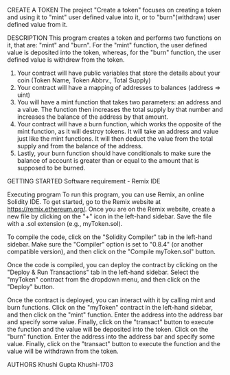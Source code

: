 CREATE A TOKEN
The project "Create a token" focuses on creating a token and using it to "mint" user defined value into it, or to "burn"(withdraw) user defined value from it. 

DESCRIPTION
This program creates a token and performs two functions on it, that are: "mint" and "burn". For the "mint" function, the user defined value is deposited into the token, whereas, for the "burn" function, the user defined value is withdrew from the token.

1. Your contract will have public variables that store the details about your coin (Token Name, Token Abbrv., Total Supply)
2. Your contract will have a mapping of addresses to balances (address => uint)
3. You will have a mint function that takes two parameters: an address and a value. The function then increases the total supply by that number and increases the balance of the address by that amount.
4. Your contract will have a burn function, which works the opposite of the mint function, as it will destroy tokens. It will take an address and value just like the mint functions. It will then deduct the value from the total supply and from the balance of the address.
5. Lastly, your burn function should have conditionals to make sure the balance of account is greater than or equal to the amount that is supposed to be burned.

GETTING STARTED
Software requirement - Remix IDE

Executing program
To run this program, you can use Remix, an online Solidity IDE. To get started, go to the Remix website at https://remix.ethereum.org/. Once you are on the Remix website, create a new file by clicking on the "+" icon in the left-hand sidebar. Save the file with a .sol extension (e.g., myToken.sol). 

To compile the code, click on the "Solidity Compiler" tab in the left-hand sidebar. Make sure the "Compiler" option is set to "0.8.4" (or another compatible version), and then click on the "Compile myToken.sol" button.

Once the code is compiled, you can deploy the contract by clicking on the "Deploy & Run Transactions" tab in the left-hand sidebar. Select the "myToken" contract from the dropdown menu, and then click on the "Deploy" button.

Once the contract is deployed, you can interact with it by calling mint and burn functions. Click on the "myToken" contract in the left-hand sidebar, and then click on the "mint" function. Enter the address into the address bar and specify some value.  Finally, click on the "transact" button to execute the function and the value will be deposited into the token. Click on the "burn" function. Enter the address into the address bar and specify some value.  Finally, click on the "transact" button to execute the function and the value will be withdrawn from the token.

AUTHORS
Khushi Gupta
Khushi-1703
